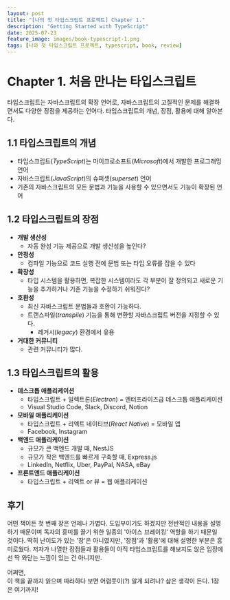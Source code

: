 ```yaml
---
layout: post
title: "[나의 첫 타입스크립트 프로젝트] Chapter 1."
description: "Getting Started with TypeScript"
date: 2025-07-23
feature_image: images/book-typescript-1.png
tags: [나의 첫 타입스크립트 프로젝트, typescript, book, review]
---
```


# Chapter 1. 처음 만나는 타입스크립트

타입스크립트는 자바스크립트의 확장 언어로, 자바스크립트의 고질적인 문제를 해결하면서도 다양한 장점을 제공하는 언어다. 타입스크립트의 개념, 장점, 활용에 대해 알아본다.

<!--more-->

## 1.1 타입스크립트의 개념

+ 타입스크립트(_TypeScript_)는 마이크로소프트(_Microsoft_)에서 개발한 프로그래밍 언어
+ 자바스크립트(_JavaScript_)의 슈퍼셋(_superset_) 언어
+ 기존의 자바스크립트의 모든 문법과 기능을 사용할 수 있으면서도 기능이 확장된 언어

## 1.2 타입스크립트의 장점

+ **개발 생산성**
  + 자동 완성 기능 제공으로 개발 생산성을 높인다?
+ **안정성**
  + 컴파일 기능으로 코드 실행 전에 문법 또는 타입 오류를 잡을 수 있다
+ **확장성**
  + 타입 시스템을 활용하면, 복잡한 시스템이라도 각 부분이 잘 정의되고 새로운 기능을 추가하거나 기존 기능을 수정하기 쉬워진다?
+ **호환성**
  + 최신 자바스크립트 문법들과 호환이 가능하다.
  + 트랜스파일(*transpile*) 기능을 통해 변환할 자바스크립트 버전을 지정할 수 있다.
    + 레거시(*legacy*) 환경에서 유용
+ **거대한 커뮤니티**
  + 관련 커뮤니티가 많다.

## 1.3 타입스크립트의 활용

+ **데스크톱 애플리케이션**
  + 타입스크립트 + 일렉트론(_Electron_) = 엔터프라이즈급 데스크톱 애플리케이션
  + Visual Studio Code, Slack, Discord, Notion
+ **모바일 애플리케이션**
  + 타입스크립트 + 리엑트 네이티브(_React Native_) = 모바일 앱
  + Facebook, Instagram
+ **백엔드 애플리케이션**
  + 규모가 큰 백엔드 개발 때, NestJS
  + 규모가 작은 백엔드를 빠르게 구축할 때, Express.js
  + LinkedIn, Netflix, Uber, PayPal, NASA, eBay
+ **프론트엔드 애플리케이션**
  + 타입스크립트 + 리엑트 or 뷰 = 웹 애플리케이션

## 후기

어떤 책이든 첫 번째 장은 언제나 가볍다. 도입부이기도 하겠지만 전반적인 내용을 설명하기 때문이며 독자의 흥미를 끌기 위한 일종의 '아이스 브레이킹' 역할을 하기 때문일 것이다.
딱히 난이도가 있는 '장'은 아니였지만, '장점'과 '활용'에 대해 설명한 부분은 흥미로웠다. 저자가 나열한 장점들과 활용들이 아직 타입스크립트를 해보지도 않은 입장에선 딱 와닫는 느낌이 있는 건 아니지만.

어쩌면, <br>
이 책을 끝까지 읽으며 따라하다 보면 어렴풋이(?) 알게 되려나? 샆은 생각이 든다. 1장은 여기까지!
